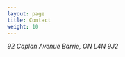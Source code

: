 ```yaml
---
layout: page
title: Contact
weight: 10
---
```

<address markdown="1">
92 Caplan Avenue  
Barrie, ON  
L4N 9J2
</address>
